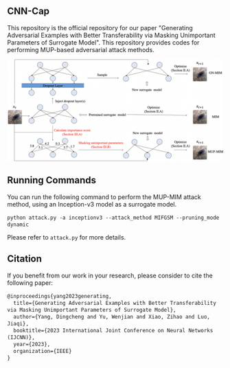 ## CNN-Cap

This repository is the official repository for our paper "Generating Adversarial Examples with Better Transferability via Masking Unimportant Parameters of Surrogate Model". This repository provides codes for performing MUP-based adversarial attack methods.

<p align="center">
  <img src="imgs/figure.png" alt="bounding box" width="640px">
</p>



## Running Commands

You can run the following command to perform the MUP-MIM attack method, using an Inception-v3 model as a surrogate model.

```
python attack.py -a inceptionv3 --attack_method MIFGSM --pruning_mode dynamic
```

Please refer to `attack.py` for more details.

## Citation

If you benefit from our work in your research, please consider to cite the following paper:

```
@inproceedings{yang2023generating,
  title={Generating Adversarial Examples with Better Transferability via Masking Unimportant Parameters of Surrogate Model},
  author={Yang, Dingcheng and Yu, Wenjian and Xiao, Zihao and Luo, Jiaqi},                                              
  booktitle={2023 International Joint Conference on Neural Networks (IJCNN)},
  year={2023},
  organization={IEEE}         
}
```